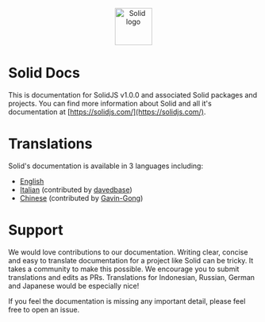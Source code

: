 <p align="center">
  <img width="75px" src="https://github.com/solidjs/solid-site/raw/master/src/assets/logo.png" alt="Solid logo">
</p>

# Solid Docs

This is documentation for SolidJS v1.0.0 and associated Solid packages and projects. You can find more information about Solid and all it's documentation at [https://solidjs.com/](https://solidjs.com/).

# Translations

Solid's documentation is available in 3 languages including:

- [English](https://github.com/solidjs/solid-docs/tree/main/en)
- [Italian](https://github.com/solidjs/solid-docs/tree/main/it) (contributed by [davedbase](https://github.com/davedbase))
- [Chinese](https://github.com/solidjs/solid-docs/tree/main/zh-cn) (contributed by [Gavin-Gong](https://github.com/Gavin-Gong))

# Support

We would love contributions to our documentation. Writing clear, concise and easy to translate documentation for a project like Solid can be tricky. It takes a community to make this possible. We encourage you to submit translations and edits as PRs. Translations for Indonesian, Russian, German and Japanese would be especially nice!

If you feel the documentation is missing any important detail, please feel free to open an issue.
